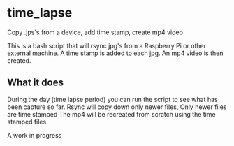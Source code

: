 # time_lapse
Copy .jps's from a device, add time stamp, create mp4 video

This is a bash script that will rsync jpg's from a Raspberry Pi or other external machine.
A time stamp is added to each jpg.
An mp4 video is then created.

## What it does
During the day (time lapse period) you can run the script to see what has been capture so far.
   Rsync will copy down only newer files,
   Only newer files are time stamped
   The mp4 will be recreated from scratch using the time stamped files.

A work in progress
